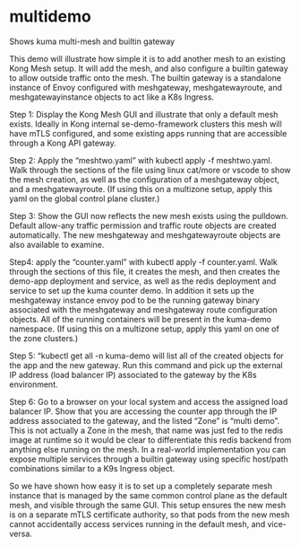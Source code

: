 # multidemo
Shows kuma multi-mesh and builtin gateway

This demo will illustrate how simple it is to add another mesh to an existing Kong Mesh setup. It will add the mesh, and also configure a builtin gateway to allow outside traffic onto the mesh. The builtin gateway is a standalone instance of Envoy configured with meshgateway, meshgatewayroute, and meshgatewayinstance objects to act like a K8s Ingress. 

Step 1: Display the Kong Mesh GUI and illustrate that only a default mesh exists. Ideally in Kong internal se-demo-framework clusters this mesh will have mTLS configured, and some existing apps running that are accessible through a Kong API gateway.

Step 2: Apply the “meshtwo.yaml” with kubectl apply -f meshtwo.yaml. Walk through the sections of the file using linux cat/more or vscode to show the mesh creation, as well as the configuration of a meshgateway object, and a meshgatewayroute.  (If using this on a multizone setup, apply this yaml on the global control plane cluster.)

Step 3: Show the GUI now reflects the new mesh exists using the pulldown. Default allow-any traffic permission and traffic route objects are created automatically. The new meshgateway and meshgatewayroute objects are also available to examine.

Step4: apply the “counter.yaml” with kubectl apply -f counter.yaml. Walk through the sections of this file, it creates the mesh, and then creates the demo-app deployment and service, as well as the redis deployment and service to set up the kuma counter demo. In addition it sets up the meshgateway instance envoy pod to be the running gateway binary associated with the meshgateway and meshgateway route configuration objects. All of the running containers will be present in the kuma-demo namespace. (If using this on a multizone setup, apply this yaml on one of the zone clusters.)

Step 5: “kubectl get all -n kuma-demo will list all of the created objects for the app and the new gateway. Run this command and pick up the external IP address (load balancer IP) associated to the gateway by the K8s environment.

Step 6: Go to a browser on your local system and access the assigned load balancer IP. Show that you are accessing the counter app through the IP address associated to the gateway, and the listed “Zone” is “multi demo”.  This is not actually a Zone in the mesh, that name was just fed to the redis image at runtime so it would be clear to differentiate this redis backend from anything else running on the mesh. In a real-world implementation you can expose multiple services through a builtin gateway using specific host/path combinations similar to a K9s Ingress object.

So we have shown how easy it is to set up a completely separate mesh instance that is managed by the same common control plane as the default mesh, and visible through the same GUI. This setup ensures the new mesh is on a separate mTLS certificate authority, so that pods from the new mesh cannot accidentally access services running in the default mesh, and vice-versa. 
